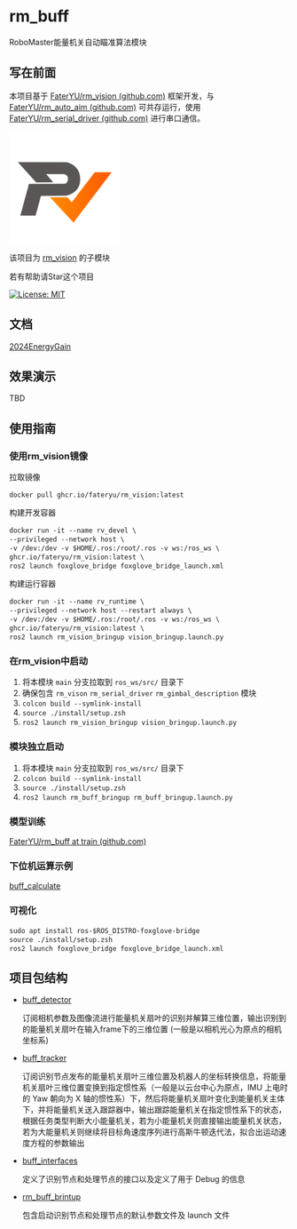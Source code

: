 # rm_buff

RoboMaster能量机关自动瞄准算法模块

## 写在前面

本项目基于 [FaterYU/rm_vision (github.com)](https://github.com/FaterYU/rm_vision) 框架开发，与 [FaterYU/rm_auto_aim (github.com)](https://github.com/FaterYU/rm_auto_aim) 可共存运行，使用 [FaterYU/rm_serial_driver (github.com)](https://github.com/FaterYU/rm_serial_driver) 进行串口通信。

<img src="docs/rm_vision.svg" alt="rm_vision" width="200" height="200">

该项目为 [rm_vision](https://github.com/FaterYU/rm_vision) 的子模块

若有帮助请Star这个项目

[![License: MIT](https://img.shields.io/badge/License-MIT-blue.svg)](https://opensource.org/licenses/MIT)

## 文档

[2024EnergyGain](./docs/2024EnergyGain.md)

## 效果演示

TBD

## 使用指南

### 使用rm_vision镜像

拉取镜像

```shell
docker pull ghcr.io/fateryu/rm_vision:latest
```

构建开发容器

```shell
docker run -it --name rv_devel \
--privileged --network host \
-v /dev:/dev -v $HOME/.ros:/root/.ros -v ws:/ros_ws \
ghcr.io/fateryu/rm_vision:latest \
ros2 launch foxglove_bridge foxglove_bridge_launch.xml
```

构建运行容器

```shell
docker run -it --name rv_runtime \
--privileged --network host --restart always \
-v /dev:/dev -v $HOME/.ros:/root/.ros -v ws:/ros_ws \
ghcr.io/fateryu/rm_vision:latest \
ros2 launch rm_vision_bringup vision_bringup.launch.py
```

### 在rm_vision中启动

1. 将本模块 `main` 分支拉取到 `ros_ws/src/` 目录下
2. 确保包含 `rm_vison` `rm_serial_driver` `rm_gimbal_description` 模块
3. `colcon build --symlink-install`
4. `source ./install/setup.zsh`
5. `ros2 launch rm_vision_bringup vision_bringup.launch.py`

### 模块独立启动

1. 将本模块 `main` 分支拉取到 `ros_ws/src/` 目录下
2. `colcon build --symlink-install`
3. `source ./install/setup.zsh`
4. `ros2 launch rm_buff_bringup rm_buff_bringup.launch.py`

### 模型训练

[FaterYU/rm_buff at train (github.com)](https://github.com/FaterYU/rm_buff/tree/train) 

### 下位机运算示例

[buff_calculate](./example/buff_calculate.c)

### 可视化

```shell
sudo apt install ros-$ROS_DISTRO-foxglove-bridge
source ./install/setup.zsh
ros2 launch foxglove_bridge foxglove_bridge_launch.xml
```

## 项目包结构

- [buff_detector](./buff_detector)

  订阅相机参数及图像流进行能量机关扇叶的识别并解算三维位置，输出识别到的能量机关扇叶在输入frame下的三维位置 (一般是以相机光心为原点的相机坐标系)

- [buff_tracker](./buff_tracker)

  订阅识别节点发布的能量机关扇叶三维位置及机器人的坐标转换信息，将能量机关扇叶三维位置变换到指定惯性系（一般是以云台中心为原点，IMU 上电时的 Yaw 朝向为 X 轴的惯性系）下，然后将能量机关扇叶变化到能量机关主体下，并将能量机关送入跟踪器中，输出跟踪能量机关在指定惯性系下的状态，根据任务类型判断大小能量机关，若为小能量机关则直接输出能量机关状态，若为大能量机关则继续将目标角速度序列进行高斯牛顿迭代法，拟合出运动速度方程的参数输出

- [buff_interfaces](./buff_interfaces)

  定义了识别节点和处理节点的接口以及定义了用于 Debug 的信息

- [rm_buff_brintup](./rm_buff_bringup)

  包含启动识别节点和处理节点的默认参数文件及 launch 文件

